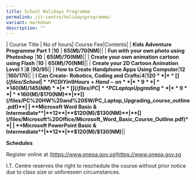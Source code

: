 ```yaml
---
title: School Holidays Programme
permalink: /it-centre/holidaysprogramme/
variant: markdown
description: ""
---
```

| Course Title | No of hours| Course Fee|Contents|
| **Kids Adventure Programme Part 1** |**10** | **$65(M)/$70(NM)**|**[](/files/School%20Holidays%20Programme/Kids_Adventure_Programme_Part_1.pdf)**|
| **Fun with your own photo using Photoshop** |**10** | **$65(M)/$70(NM)**|**[](/files/School%20Holidays%20Programme/Fun_Photo_Photoshop.pdf)**|
| **Create your own animation cartoon using Flash** |**10** | **$65(M)/$70(NM)**|**[](/files/School%20Holidays%20Programme/Create_Animation_Cartoon_Flash.pdf)**|
| **Create your 2D Cartoon Animation Level 1** |**8** |**$90/$95**|**[](/files/Animation/2D_Animation_Cartoon_Course___Kids_Level_1.pdf)**|
| **How to Create Handphone Apps Using Computer**|**12** |**$160/$170**|**[](/files/Programming/HP_App_12_plus.pdf)**|
| **I Can Create- Robotics, Coding and Crafts**|**4**|**$120**|**[](/files/School%20Holidays%20Programme/Robotic_Enrichment.pdf)**|
| **PC DIY in 9 Hours + Hand-on**|**9**|**$140(M)/$145(NM)**|**[](/files/PC%20HW%20and%20SW/PC_DIY_in_9_Hours_course_outlines.pdf)**|
| **PC Laptop Upgrading**|**9**|**$160(M)/$170(NM)**|**[](/files/PC%20HW%20and%20SW/PC_Laptop_Upgrading_course_outline.pdf)**|
| **Microsoft Word Basic & Intermediate**|**12**|**$120(M)/$130(NM)**|**[](/files/Microsoft%20Office/Microsoft_Word_Basic_Course_Outline.pdf)**|
| **Microsoft PowerPoint Basic & Intermediate**|**12**|**$120(M)/$130(NM)**|**[](/files/Microsoft%20Office/Microsoft_PowerPoint_Basic_and_Intermediate_Course_Outline.pdf)**|

**Schedules[](/files/School%20Holidays%20Programme/holiday_programme.pdf)**

Register online at (https://www.onepa.gov.sg)https://www.onepa.gov.sg

I.T. Centre reserves the right to reschedule the course without prior notice due to class size or unforeseen circumstances.
